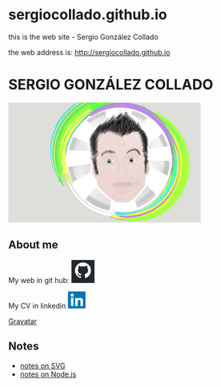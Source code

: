 
# sergiocollado.github.io

this is the web site - Sergio González Collado

the web address is: http://sergiocollado.github.io


# SERGIO GONZÁLEZ COLLADO

![image](https://github.com/sergiocollado/potpourri/blob/master/image/me.png?raw=true)

## About me

My web in git hub:   [![git_image](https://github.com/sergiocollado/potpourri/blob/master/image/git.png?raw=true)](http://sergiocollado.github.io)  

My CV in linkedin   [![linkedin_image](https://github.com/sergiocollado/potpourri/blob/master/image/linkedin.png)](https://www.linkedin.com/in/sergiogonzalezcollado/)

[Gravatar](https://es.gravatar.com/sergioco11ado)

## Notes

- [notes on SVG](https://sergiocollado.github.io/potpourri/notes_on_svg.html)
- [notes on Node.js](https://sergiocollado.github.io/potpourri/Notes_Nodejs.html)
